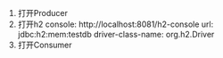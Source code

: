 1. 打开Producer
2. 打开h2 console: http://localhost:8081/h2-console 
   url: jdbc:h2:mem:testdb
   driver-class-name: org.h2.Driver
3. 打开Consumer



